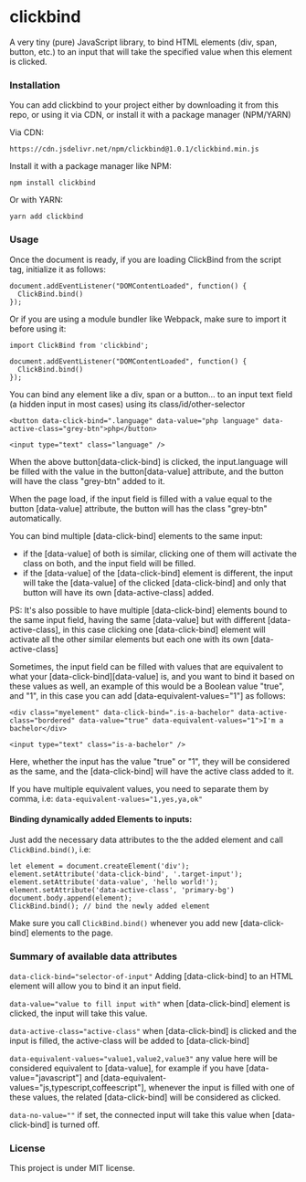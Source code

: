 # clickbind

A very tiny (pure) JavaScript library, to bind HTML elements (div, span, button, etc.) to an input that will take the specified value when this element is clicked.

### Installation

You can add clickbind to your project either by downloading it from this repo, or using it via CDN, or install it with a package manager (NPM/YARN)

Via CDN:

```
https://cdn.jsdelivr.net/npm/clickbind@1.0.1/clickbind.min.js
```

Install it with a package manager like NPM:

```
npm install clickbind
```

Or with YARN:

```
yarn add clickbind
```

### Usage

Once the document is ready, if you are loading ClickBind from the script tag, initialize it as follows:

```
document.addEventListener("DOMContentLoaded", function() {
  ClickBind.bind()
});
```

Or if you are using a module bundler like Webpack, make sure to import it before using it:

```
import ClickBind from 'clickbind';

document.addEventListener("DOMContentLoaded", function() {
  ClickBind.bind()
});
```

You can bind any element like a div, span or a button... to an input text field (a hidden input in most cases) using its class/id/other-selector

```
<button data-click-bind=".language" data-value="php language" data-active-class="grey-btn">php</button>

<input type="text" class="language" />

```

When the above button[data-click-bind] is clicked, the input.language will be filled with the value in the button[data-value] attribute, and the button will have the class "grey-btn" added to it.

When the page load, if the input field is filled with a value equal to the button [data-value] attribute, the button will has the class "grey-btn" automatically.

You can bind multiple [data-click-bind] elements to the same input:

- if the [data-value] of both is similar, clicking one of them will activate the class on both, and the input field will be filled.
- if the [data-value] of the [data-click-bind] element is different, the input will take the [data-value] of the clicked [data-click-bind] and only that button will have its own [data-active-class] added.

PS: It's also possible to have multiple [data-click-bind] elements bound to the same input field, having the same [data-value] but with different [data-active-class], in this case clicking one [data-click-bind] element will activate all the other similar elements but each one with its own [data-active-class]

Sometimes, the input field can be filled with values that are equivalent to what your [data-click-bind][data-value] is, and you want to bind it based on these values as well, an example of this would be a Boolean value "true", and "1", in this case you can add [data-equivalent-values="1"] as follows:

```
<div class="myelement" data-click-bind=".is-a-bachelor" data-active-class="bordered" data-value="true" data-equivalent-values="1">I'm a bachelor</div>

<input type="text" class="is-a-bachelor" />
```

Here, whether the input has the value "true" or "1", they will be considered as the same, and the [data-click-bind] will have the active class added to it.

If you have multiple equivalent values, you need to separate them by comma, i.e: `data-equivalent-values="1,yes,ya,ok"`

#### Binding dynamically added Elements to inputs:

Just add the necessary data attributes to the the added element and call `ClickBind.bind()`, i.e:

```
let element = document.createElement('div');
element.setAttribute('data-click-bind', '.target-input');
element.setAttribute('data-value', 'hello world!');
element.setAttribute('data-active-class', 'primary-bg')
document.body.append(element);
ClickBind.bind(); // bind the newly added element
```

Make sure you call `ClickBind.bind()` whenever you add new [data-click-bind] elements to the page.

### Summary of available data attributes

`data-click-bind="selector-of-input"` Adding [data-click-bind] to an HTML element will allow you to bind it an input field.

`data-value="value to fill input with"` when [data-click-bind] element is clicked, the input will take this value.

`data-active-class="active-class"` when [data-click-bind] is clicked and the input is filled, the active-class will be added to [data-click-bind]

`data-equivalent-values="value1,value2,value3"` any value here will be considered equivalent to [data-value], for example if you have [data-value="javascript"] and [data-equivalent-values="js,typescript,coffeescript"], whenever the input is filled with one of these values, the related [data-click-bind] will be considered as clicked.

`data-no-value=""` if set, the connected input will take this value
when [data-click-bind] is turned off.

### License

This project is under MIT license.
